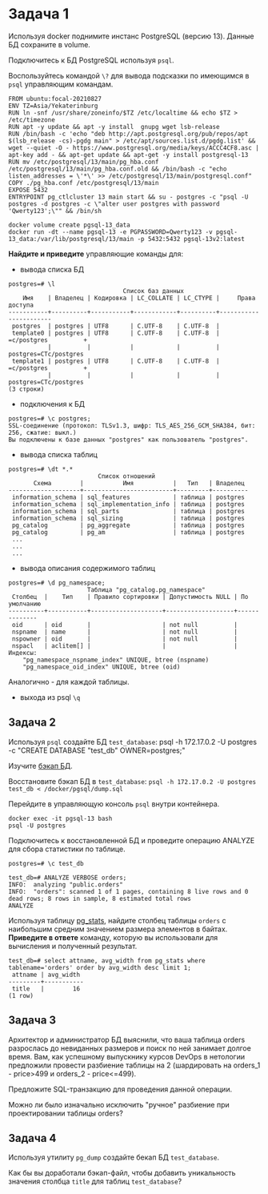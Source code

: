 # Задача 1

Используя docker поднимите инстанс PostgreSQL (версию 13). Данные БД сохраните в volume.

Подключитесь к БД PostgreSQL используя `psql`.

Воспользуйтесь командой `\?` для вывода подсказки по имеющимся в `psql` управляющим командам.

```
FROM ubuntu:focal-20210827  
ENV TZ=Asia/Yekaterinburg  
RUN ln -snf /usr/share/zoneinfo/$TZ /etc/localtime && echo $TZ > /etc/timezone  
RUN apt -y update && apt -y install  gnupg wget lsb-release
RUN /bin/bash -c 'echo "deb http://apt.postgresql.org/pub/repos/apt $(lsb_release -cs)-pgdg main" > /etc/apt/sources.list.d/pgdg.list' && wget --quiet -O - https://www.postgresql.org/media/keys/ACCC4CF8.asc | apt-key add - && apt-get update && apt-get -y install postgresql-13
RUN mv /etc/postgresql/13/main/pg_hba.conf /etc/postgresql/13/main/pg_hba.conf.old && /bin/bash -c "echo listen_addresses = \'*\' >> /etc/postgresql/13/main/postgresql.conf"
COPY ./pg_hba.conf /etc/postgresql/13/main
EXPOSE 5432
ENTRYPOINT pg_ctlcluster 13 main start && su - postgres -c "psql -U postgres -d postgres -c \"alter user postgres with password 'Qwerty123';\"" && /bin/sh
```

```
docker volume create pgsql-13_data
docker run -dt --name pgsql-13 -e PGPASSWORD=Qwerty123 -v pgsql-13_data:/var/lib/postgresql/13/main -p 5432:5432 pgsql-13v2:latest
```

**Найдите и приведите** управляющие команды для:
- вывода списка БД
```
postgres=# \l
                                Список баз данных
    Имя    | Владелец | Кодировка | LC_COLLATE | LC_CTYPE |     Права доступа
-----------+----------+-----------+------------+----------+-----------------------
 postgres  | postgres | UTF8      | C.UTF-8    | C.UTF-8  |
 template0 | postgres | UTF8      | C.UTF-8    | C.UTF-8  | =c/postgres          +
           |          |           |            |          | postgres=CTc/postgres
 template1 | postgres | UTF8      | C.UTF-8    | C.UTF-8  | =c/postgres          +
           |          |           |            |          | postgres=CTc/postgres
(3 строки)
```

 
- подключения к БД
```
postgres=# \c postgres;
SSL-соединение (протокол: TLSv1.3, шифр: TLS_AES_256_GCM_SHA384, бит: 256, сжатие: выкл.)
Вы подключены к базе данных "postgres" как пользователь "postgres".
```

- вывода списка таблиц
```
postgres=# \dt *.*
                         Список отношений
       Схема        |           Имя           |   Тип   | Владелец
--------------------+-------------------------+---------+----------
 information_schema | sql_features            | таблица | postgres
 information_schema | sql_implementation_info | таблица | postgres
 information_schema | sql_parts               | таблица | postgres
 information_schema | sql_sizing              | таблица | postgres
 pg_catalog         | pg_aggregate            | таблица | postgres
 pg_catalog         | pg_am                   | таблица | postgres
 ...
 ...
 ...
 ```

- вывода описания содержимого таблиц
```
postgres=# \d pg_namespace;
                      Таблица "pg_catalog.pg_namespace"
 Столбец  |    Тип    | Правило сортировки | Допустимость NULL | По умолчанию
----------+-----------+--------------------+-------------------+--------------
 oid      | oid       |                    | not null          |
 nspname  | name      |                    | not null          |
 nspowner | oid       |                    | not null          |
 nspacl   | aclitem[] |                    |                   |
Индексы:
    "pg_namespace_nspname_index" UNIQUE, btree (nspname)
    "pg_namespace_oid_index" UNIQUE, btree (oid)
```
Аналогично - для каждой таблицы.

- выхода из psql
`\q`

## Задача 2

Используя `psql` создайте БД `test_database`:
psql -h 172.17.0.2 -U postgres -c "CREATE DATABASE "test_db" OWNER=postgres;"

Изучите [бэкап БД](https://github.com/netology-code/virt-homeworks/tree/master/06-db-04-postgresql/test_data).

Восстановите бэкап БД в `test_database`:
`psql -h 172.17.0.2 -U postgres test_db < /docker/pgsql/dump.sql`

Перейдите в управляющую консоль `psql` внутри контейнера.
```
docker exec -it pgsql-13 bash
psql -U postgres
```
Подключитесь к восстановленной БД и проведите операцию ANALYZE для сбора статистики по таблице.
```
postgres=# \c test_db
```

```
test_db=# ANALYZE VERBOSE orders;
INFO:  analyzing "public.orders"
INFO:  "orders": scanned 1 of 1 pages, containing 8 live rows and 0 dead rows; 8 rows in sample, 8 estimated total rows
ANALYZE
```

Используя таблицу [pg_stats](https://postgrespro.ru/docs/postgresql/12/view-pg-stats), найдите столбец таблицы `orders` 
с наибольшим средним значением размера элементов в байтах. **Приведите в ответе** команду, которую вы использовали для вычисления и полученный результат.
```
test_db=# select attname, avg_width from pg_stats where tablename='orders' order by avg_width desc limit 1;
 attname | avg_width
---------+-----------
 title   |        16
(1 row)

```


## Задача 3

Архитектор и администратор БД выяснили, что ваша таблица orders разрослась до невиданных размеров и
поиск по ней занимает долгое время. Вам, как успешному выпускнику курсов DevOps в нетологии предложили
провести разбиение таблицы на 2 (шардировать на orders_1 - price>499 и orders_2 - price<=499).

Предложите SQL-транзакцию для проведения данной операции.

Можно ли было изначально исключить "ручное" разбиение при проектировании таблицы orders?



## Задача 4

Используя утилиту `pg_dump` создайте бекап БД `test_database`.

Как бы вы доработали бэкап-файл, чтобы добавить уникальность значения столбца `title` для таблиц `test_database`?

